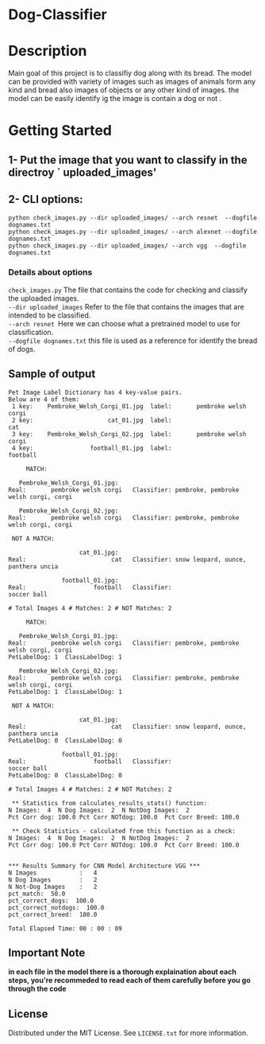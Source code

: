 # Dog-Classifier
# Description
Main goal of this project is to classifiy dog along with its bread. The model can be provided with variety of images such as images of animals form any kind 
and bread also images of objects or any other kind of images. the model can be easily identify ig the image is contain a dog or not .


# Getting Started
## 1- Put the image that you want to classify in the directroy ` uploaded_images'

## 2- CLI options:
```
python check_images.py --dir uploaded_images/ --arch resnet  --dogfile dognames.txt
python check_images.py --dir uploaded_images/ --arch alexnet --dogfile dognames.txt 
python check_images.py --dir uploaded_images/ --arch vgg  --dogfile dognames.txt
```
### Details about options
`check_images.py`  The file that contains the code for checking and classify the uploaded images.<br/>
`--dir uploaded_images` Refer to the file that contains the images that are intended to be classified.<br/>
`--arch resnet `Here we can choose what a pretrained model to use for classification.<br/>
`--dogfile dognames.txt` this file is used as a reference for identify the bread of dogs.<br/>

## Sample of output

```
Pet Image Label Dictionary has 4 key-value pairs.
Below are 4 of them:
 1 key:    Pembroke_Welsh_Corgi_01.jpg  label:       pembroke welsh corgi
 2 key:                     cat_01.jpg  label:                        cat
 3 key:    Pembroke_Welsh_Corgi_02.jpg  label:       pembroke welsh corgi
 4 key:                football_01.jpg  label:                   football

     MATCH:

   Pembroke_Welsh_Corgi_01.jpg: 
Real:       pembroke welsh corgi   Classifier: pembroke, pembroke welsh corgi, corgi

   Pembroke_Welsh_Corgi_02.jpg: 
Real:       pembroke welsh corgi   Classifier: pembroke, pembroke welsh corgi, corgi

 NOT A MATCH:

                    cat_01.jpg: 
Real:                        cat   Classifier: snow leopard, ounce, panthera uncia

               football_01.jpg: 
Real:                   football   Classifier:                    soccer ball

# Total Images 4 # Matches: 2 # NOT Matches: 2

     MATCH:

   Pembroke_Welsh_Corgi_01.jpg: 
Real:       pembroke welsh corgi   Classifier: pembroke, pembroke welsh corgi, corgi  
PetLabelDog: 1  ClassLabelDog: 1

   Pembroke_Welsh_Corgi_02.jpg: 
Real:       pembroke welsh corgi   Classifier: pembroke, pembroke welsh corgi, corgi  
PetLabelDog: 1  ClassLabelDog: 1

 NOT A MATCH:

                    cat_01.jpg: 
Real:                        cat   Classifier: snow leopard, ounce, panthera uncia  
PetLabelDog: 0  ClassLabelDog: 0

               football_01.jpg: 
Real:                   football   Classifier:                    soccer ball  
PetLabelDog: 0  ClassLabelDog: 0

# Total Images 4 # Matches: 2 # NOT Matches: 2

 ** Statistics from calculates_results_stats() function:
N Images:  4  N Dog Images:  2  N NotDog Images:  2 
Pct Corr dog: 100.0 Pct Corr NOTdog: 100.0  Pct Corr Breed: 100.0

 ** Check Statistics - calculated from this function as a check:
N Images:  4  N Dog Images:  2  N NotDog Images:  2 
Pct Corr dog: 100.0 Pct Corr NOTdog: 100.0  Pct Corr Breed: 100.0


*** Results Summary for CNN Model Architecture VGG ***
N Images            :   4
N Dog Images        :   2
N Not-Dog Images    :   2
pct_match:  50.0
pct_correct_dogs:  100.0
pct_correct_notdogs:  100.0
pct_correct_breed:  100.0

Total Elapsed Time: 00 : 00 : 09
```

## Important Note 
**in each file in the model there is a thorough explaination about each steps, you're recommeded to read each of them carefully 
before you go through the code**

## License
Distributed under the MIT License. See `LICENSE.txt` for more information.



